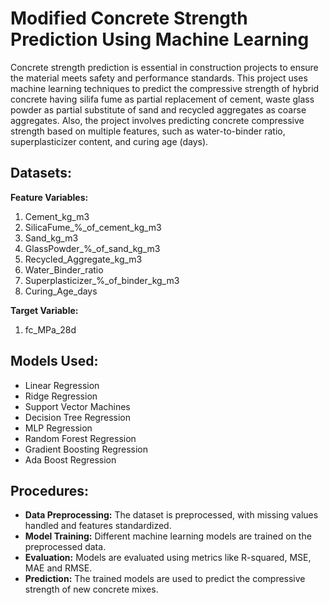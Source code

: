 # Modified Concrete Strength Prediction Using Machine Learning

Concrete strength prediction is essential in construction projects to ensure the material meets safety and performance standards. This project uses machine learning techniques to predict the compressive strength of hybrid concrete having silifa fume as partial replacement of cement, waste glass powder as partial substitute of sand and recycled aggregates as coarse aggregates. Also, the project involves predicting concrete compressive strength based on multiple features, such as water-to-binder ratio, superplasticizer content, and curing age (days).

## Datasets:

**Feature Variables:**

1. Cement_kg_m3
2. SilicaFume_%_of_cement_kg_m3
3. Sand_kg_m3
4. GlassPowder_%_of_sand_kg_m3
5. Recycled_Aggregate_kg_m3
6. Water_Binder_ratio
7. Superplasticizer_%_of_binder_kg_m3
8. Curing_Age_days

**Target Variable:**
1. fc_MPa_28d


## Models Used:
* Linear Regression
* Ridge Regression
* Support Vector Machines
* Decision Tree Regression
* MLP Regression
* Random Forest Regression
* Gradient Boosting Regression
* Ada Boost Regression

## Procedures:
* **Data Preprocessing:** The dataset is preprocessed, with missing values handled and features standardized.
* **Model Training:** Different machine learning models are trained on the preprocessed data.
* **Evaluation:** Models are evaluated using metrics like R-squared, MSE, MAE and RMSE.
* **Prediction:** The trained models are used to predict the compressive strength of new concrete mixes.
